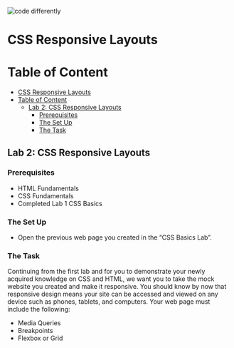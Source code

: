 ![code differently](https://user-images.githubusercontent.com/54545904/91590200-f82ec600-e928-11ea-9433-eea450388abf.png)

# CSS Responsive Layouts

# Table of Content
- [CSS Responsive Layouts](#css-responsive-layouts)
- [Table of Content](#table-of-content)
  - [Lab 2: CSS Responsive Layouts](#lab-2-css-responsive-layouts)
    - [Prerequisites](#prerequisites)
    - [The Set Up](#the-set-up)
    - [The Task](#the-task)

##  Lab 2: CSS Responsive Layouts

### Prerequisites
* HTML Fundamentals
* CSS Fundamentals
* Completed Lab 1 CSS Basics

### The Set Up
* Open the previous web page you created in the “CSS Basics Lab”. 


### The Task
Continuing from the first lab and for you to demonstrate your newly acquired knowledge on CSS and HTML, we want you to take the mock website you created and make it responsive. You should know by now that responsive design means your site can be accessed and viewed on any device such as phones, tablets, and computers. 
Your web page must include the following:

* Media Queries
* Breakpoints
* Flexbox or Grid 